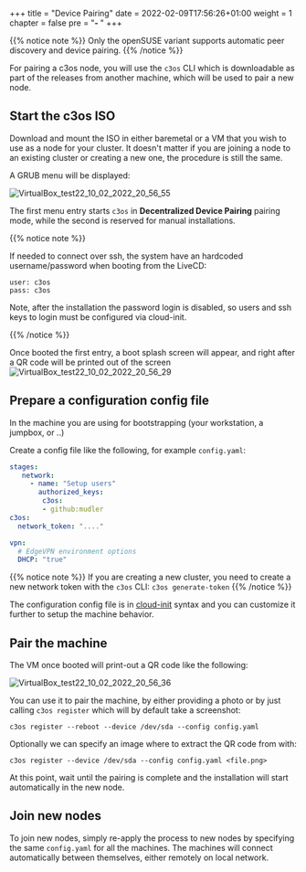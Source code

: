 +++
title = "Device Pairing"
date = 2022-02-09T17:56:26+01:00
weight = 1
chapter = false
pre = "<b>- </b>"
+++

{{% notice note %}}
 Only the openSUSE variant supports automatic peer discovery and device pairing.
{{% /notice %}}

For pairing a c3os node, you will use the `c3os` CLI which is downloadable as part of the releases from another machine, which will be used to pair a new node.

## Start the c3os ISO

Download and mount the ISO in either baremetal or a VM that you wish to use as a node for your cluster.
It doesn't matter if you are joining a node to an existing cluster or creating a new one, the procedure is still the same.

A GRUB menu will be displayed:

![VirtualBox_test22_10_02_2022_20_56_55](https://user-images.githubusercontent.com/2420543/153488323-1ab451c3-d6ef-4109-b535-be8a823ba356.png?classes=border,shadow)

The first menu entry starts `c3os` in **Decentralized Device Pairing** pairing mode, while the second is reserved for manual installations.

{{% notice note %}}

If needed to connect over ssh, the system have an hardcoded username/password when booting from the LiveCD:

```
user: c3os
pass: c3os
```

Note, after the installation the password login is disabled, so users and ssh keys to login must be configured via cloud-init.

{{% /notice %}}

Once booted the first entry, a boot splash screen will appear, and right after a QR code will be printed out of the screen
![VirtualBox_test22_10_02_2022_20_56_29](https://user-images.githubusercontent.com/2420543/153488315-a4290028-b856-436d-a43a-ea0404003fdf.png?classes=border,shadow)

## Prepare a configuration config file

In the machine you are using for bootstrapping (your workstation, a jumpbox, or ..)

Create a config file like the following, for example `config.yaml`:

```yaml
stages:
   network:
     - name: "Setup users"
       authorized_keys:
        c3os: 
        - github:mudler
c3os:
  network_token: "...."

vpn:
  # EdgeVPN environment options
  DHCP: "true"
```

{{% notice note %}}
If you are creating a new cluster, you need to create a new network token with the `c3os` CLI: `c3os generate-token`
{{% /notice %}}


The configuration config file is in [cloud-init](https://rancher-sandbox.github.io/cos-toolkit-docs/docs/reference/cloud_init/) syntax and you can customize it further to setup the machine behavior.

## Pair the machine

The VM once booted will print-out a QR code like the following:

![VirtualBox_test22_10_02_2022_20_56_36](https://user-images.githubusercontent.com/2420543/153488321-07e63e5f-d9e3-48ce-b551-8b457ece14a9.png?classes=border,shadow)


You can use it to pair the machine, by either providing a photo or by just calling `c3os register` which will by default take a screenshot:

```
c3os register --reboot --device /dev/sda --config config.yaml
```

Optionally we can specify an image where to extract the QR code from with:

```
c3os register --device /dev/sda --config config.yaml <file.png>
```

At this point, wait until the pairing is complete and the installation will start automatically in the new node.

## Join new nodes

To join new nodes, simply re-apply the process to new nodes by specifying the same `config.yaml` for all the machines. The machines will connect automatically between themselves, either remotely on local network.